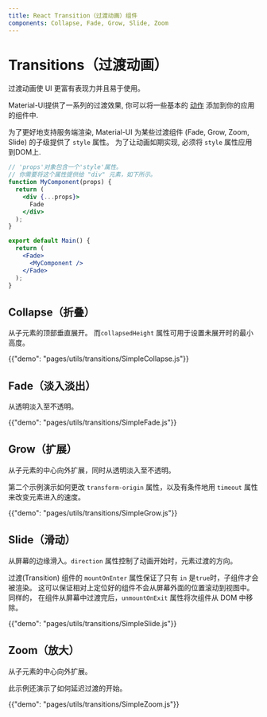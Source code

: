 ```yaml
---
title: React Transition（过渡动画）组件
components: Collapse, Fade, Grow, Slide, Zoom
---
```


# Transitions（过渡动画）

<p class="description">过渡动画使 UI 更富有表现力并且易于使用。</p>

Material-UI提供了一系列的过渡效果, 你可以将一些基本的 [动作](https://material.io/design/motion/) 添加到你的应用的组件中.

为了更好地支持服务端渲染, Material-UI 为某些过渡组件 (Fade, Grow, Zoom, Slide) 的子级提供了 `style` 属性。 为了让动画如期实现, 必须将 `style` 属性应用到DOM上.

```jsx
// 'props'对象包含一个'style'属性。
// 你需要将这个属性提供给 "div" 元素，如下所示。
function MyComponent(props) {
  return (
    <div {...props}>
      Fade
    </div>
  );
}

export default Main() {
  return (
    <Fade>
      <MyComponent />
    </Fade>
  );
}
```

## Collapse（折叠）

从子元素的顶部垂直展开。 而`collapsedHeight` 属性可用于设置未展开时的最小高度。

{{"demo": "pages/utils/transitions/SimpleCollapse.js"}}

## Fade（淡入淡出）

从透明淡入至不透明。

{{"demo": "pages/utils/transitions/SimpleFade.js"}}

## Grow（扩展）

从子元素的中心向外扩展，同时从透明淡入至不透明。

第二个示例演示如何更改 `transform-origin` 属性，以及有条件地用 `timeout` 属性来改变元素进入的速度。

{{"demo": "pages/utils/transitions/SimpleGrow.js"}}

## Slide（滑动）

从屏幕的边缘滑入。`direction` 属性控制了动画开始时，元素过渡的方向。

过渡(Transition) 组件的 `mountOnEnter` 属性保证了只有 `in` 是`true`时，子组件才会被渲染。 这可以保证相对上定位好的组件不会从屏幕外面的位置滚动到视图中。 同样的， 在组件从屏幕中过渡完后，`unmountOnExit` 属性将次组件从 DOM 中移除。

{{"demo": "pages/utils/transitions/SimpleSlide.js"}}

## Zoom（放大）

从子元素的中心向外扩展。

此示例还演示了如何延迟过渡的开始。

{{"demo": "pages/utils/transitions/SimpleZoom.js"}}